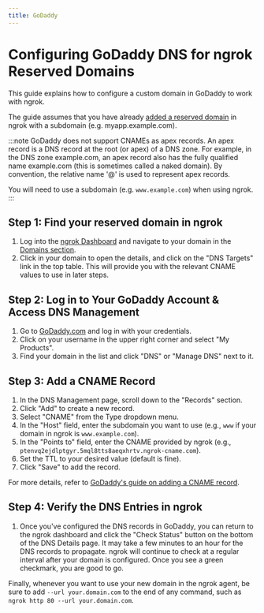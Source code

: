 ```yaml
---
title: GoDaddy
---
```


# Configuring GoDaddy DNS for ngrok Reserved Domains

This guide explains how to configure a custom domain in GoDaddy to work with ngrok.

The guide assumes that you have already [added a reserved domain](/universal-gateway/custom-domains/) in ngrok with a subdomain (e.g. myapp.example.com).

:::note
GoDaddy does not support CNAMEs as apex records. An apex record is a DNS record at the root (or apex) of a DNS zone. For example, in the DNS zone example.com, an apex record also has the fully qualified name example.com (this is sometimes called a naked domain). By convention, the relative name '@' is used to represent apex records.

You will need to use a subdomain (e.g. `www.example.com`) when using ngrok.
:::

## Step 1: Find your reserved domain in ngrok

1. Log into the [ngrok Dashboard](https://dashboard.ngrok.com) and navigate to your domain in the [Domains section](https://dashboard.ngrok.com/domains).
1. Click in your domain to open the details, and click on the "DNS Targets" link in the top table. This will provide you with the relevant CNAME values to use in later steps.

## Step 2: Log in to Your GoDaddy Account & Access DNS Management

1. Go to [GoDaddy.com](https://www.godaddy.com) and log in with your credentials.
1. Click on your username in the upper right corner and select "My Products".
1. Find your domain in the list and click "DNS" or "Manage DNS" next to it.

## Step 3: Add a CNAME Record

1. In the DNS Management page, scroll down to the "Records" section.
1. Click "Add" to create a new record.
1. Select "CNAME" from the Type dropdown menu.
1. In the "Host" field, enter the subdomain you want to use (e.g., `www` if your domain in ngrok is `www.example.com`).
1. In the "Points to" field, enter the CNAME provided by ngrok (e.g., `ptenvq2ejdlptgyr.5mql8tts8aeqxhrtv.ngrok-cname.com`).
1. Set the TTL to your desired value (default is fine).
1. Click "Save" to add the record.

For more details, refer to [GoDaddy's guide on adding a CNAME record](https://www.godaddy.com/help/add-a-cname-record-19236).

## Step 4: Verify the DNS Entries in ngrok

1. Once you've configured the DNS records in GoDaddy, you can return to the ngrok dashboard and click the "Check Status" button on the bottom of the DNS Details page. It may take a few minutes to an hour for the DNS records to propagate. ngrok will continue to check at a regular interval after your domain is configured. Once you see a green checkmark, you are good to go.

Finally, whenever you want to use your new domain in the ngrok agent, be sure to add `--url your.domain.com` to the end of any command, such as `ngrok http 80 --url your.domain.com`.
